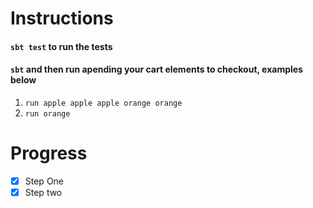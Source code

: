# Instructions

#### ```sbt test``` to run the tests

#### ```sbt``` and then run apending your cart elements to checkout, examples below
1. ```run apple apple apple orange orange```
2. ```run orange```

# Progress

- [x] Step One 
- [x] Step two
